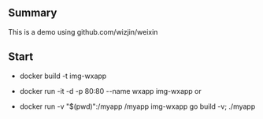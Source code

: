 ## Summary

This is a demo using github.com/wizjin/weixin

## Start
* docker build -t img-wxapp
* docker run -it -d -p 80:80 --name wxapp img-wxapp
or

* docker run -v "$(pwd)":/myapp /myapp img-wxapp go build -v; ./myapp


